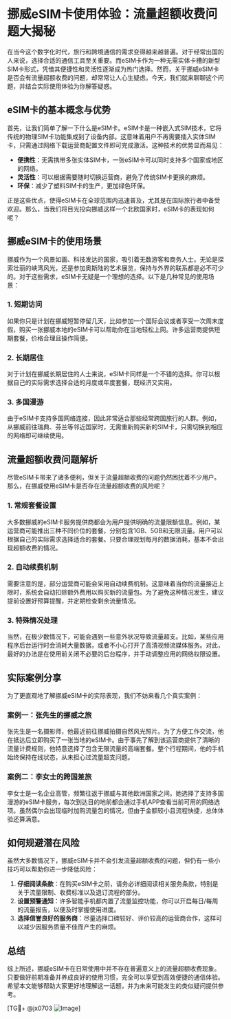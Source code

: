 # 挪威eSIM卡使用体验：流量超额收费问题大揭秘

在当今这个数字化时代，旅行和跨境通信的需求变得越来越普遍。对于经常出国的人来说，选择合适的通信工具至关重要。而eSIM卡作为一种无需实体卡槽的新型SIM卡形式，凭借其便捷性和灵活性逐渐成为热门选择。然而，关于挪威eSIM卡是否会有流量超额收费的问题，却常常让人心生疑虑。今天，我们就来聊聊这个问题，并结合实际使用体验为你解答疑惑。

## eSIM卡的基本概念与优势

首先，让我们简单了解一下什么是eSIM卡。eSIM卡是一种嵌入式SIM技术，它将传统的物理SIM卡功能集成到了设备内部。这意味着用户不再需要插入实体SIM卡，只需通过网络下载运营商配置文件即可完成激活。这种技术的优势显而易见：

- **便携性**：无需携带多张实体SIM卡，一张eSIM卡可以同时支持多个国家或地区的网络。
- **灵活性**：可以根据需要随时切换运营商，避免了传统SIM卡更换的麻烦。
- **环保**：减少了塑料SIM卡的生产，更加绿色环保。

正是这些优点，使得eSIM卡在全球范围内迅速普及，尤其是在国际旅行者中备受欢迎。那么，当我们将目光投向挪威这样一个北欧国家时，eSIM卡的表现如何呢？

## 挪威eSIM卡的使用场景

挪威作为一个风景如画、科技发达的国家，吸引着无数游客和商务人士。无论是探索壮丽的峡湾风光，还是参加奥斯陆的艺术展览，保持与外界的联系都是必不可少的。对于这些需求，eSIM卡无疑是一个理想的选择。以下是几种常见的使用场景：

### 1. 短期访问
如果你只是计划在挪威短暂停留几天，比如参加一个国际会议或者享受一次周末度假，购买一张挪威本地的eSIM卡可以帮助你在当地轻松上网。许多运营商提供短期套餐，价格合理且操作简便。

### 2. 长期居住
对于计划在挪威长期居住的人士来说，eSIM卡同样是一个不错的选择。你可以根据自己的实际需求选择合适的月度或年度套餐，既经济又实用。

### 3. 多国漫游
由于eSIM卡支持多国网络连接，因此非常适合那些经常跨国旅行的人群。例如，从挪威前往瑞典、芬兰等邻近国家时，无需重新购买新的SIM卡，只需切换到相应的网络即可继续使用。

## 流量超额收费问题解析

尽管eSIM卡带来了诸多便利，但关于流量超额收费的问题仍然困扰着不少用户。那么，在挪威使用eSIM卡是否存在流量超额收费的风险呢？

### 1. 常规套餐设置
大多数挪威的eSIM卡服务提供商都会为用户提供明确的流量限额信息。例如，某运营商可能推出三种不同价位的套餐，分别包含1GB、5GB和无限流量。用户可以根据自己的实际需求选择适合的套餐。只要合理规划每月的数据消耗，基本不会出现超额收费的情况。

### 2. 自动续费机制
需要注意的是，部分运营商可能会采用自动续费机制。这意味着当你的流量接近上限时，系统会自动扣除额外费用以购买新的流量包。为了避免这种情况发生，建议提前设置好预算提醒，并定期检查剩余流量情况。

### 3. 特殊情况处理
当然，在极少数情况下，可能会遇到一些意外状况导致流量超支。比如，某些应用程序后台运行时会消耗大量数据，或者不小心打开了高清视频流媒体服务。对此，最好的办法是在使用前关闭不必要的后台程序，并手动调整应用的网络权限设置。

## 实际案例分享

为了更直观地了解挪威eSIM卡的实际表现，我们不妨来看几个真实案例：

### 案例一：张先生的挪威之旅
张先生是一名摄影师，他最近前往挪威拍摄自然风光照片。为了方便工作交流，他在抵达后立即购买了一张当地的eSIM卡。由于事先了解到该运营商提供了清晰的流量计费规则，他特意选择了包含无限流量的高端套餐。整个行程期间，他的手机始终保持在线状态，从未担心过流量超支问题。

### 案例二：李女士的跨国差旅
李女士是一名企业高管，频繁往返于挪威与其他欧洲国家之间。她选择了支持多国漫游的eSIM卡服务，每次到达目的地前都会通过手机APP查看当前可用的网络选项。虽然偶尔会出现临时加购流量包的情况，但由于金额较小且流程快捷，总体体验还算满意。

## 如何规避潜在风险

虽然大多数情况下，挪威eSIM卡并不会引发流量超额收费的问题，但仍有一些小技巧可以帮助你进一步降低风险：

1. **仔细阅读条款**：在购买eSIM卡之前，请务必详细阅读相关服务条款，特别是关于流量限制、收费标准以及退订流程的部分。
2. **设置预警通知**：许多智能手机都内置了流量监控功能，你可以开启每日/每周的流量报告，以便及时掌握使用进度。
3. **选择信誉良好的服务商**：尽量选择口碑较好、评价较高的运营商合作，这样可以减少因服务质量不佳而产生的麻烦。

## 总结

综上所述，挪威eSIM卡在日常使用中并不存在普遍意义上的流量超额收费现象。只要做好前期准备并养成良好的使用习惯，完全可以享受到高效便捷的通信体验。希望本文能够帮助大家更好地理解这一话题，并为未来可能发生的类似疑问提供参考。

[TG💪+ @jx0703 ![Image](https://github.com/user-attachments/assets/dbca1d08-cadb-493c-b0ec-ad6f7a83f270)]